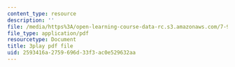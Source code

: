 ```yaml
---
content_type: resource
description: ''
file: /media/https%3A/open-learning-course-data-rc.s3.amazonaws.com/7-91j-foundations-of-computational-and-systems-biology-spring-2014/2593416a2759696d33f3ac0e529632aa_6ROBp57G2ZI.pdf
file_type: application/pdf
resourcetype: Document
title: 3play pdf file
uid: 2593416a-2759-696d-33f3-ac0e529632aa
---
```

